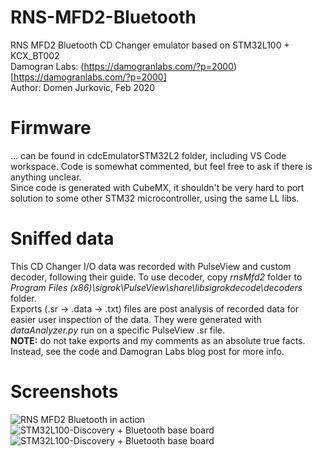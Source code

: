 # RNS-MFD2-Bluetooth
RNS MFD2 Bluetooth CD Changer emulator based on STM32L100 + KCX_BT002  
Damogran Labs: (https://damogranlabs.com/?p=2000)[https://damogranlabs.com/?p=2000]  
Author: Domen Jurkovic, Feb 2020

# Firmware
... can be found in cdcEmulatorSTM32L2 folder, including VS Code workspace. Code is somewhat commented, but feel free to ask if there is anything unclear.  
Since code is generated with CubeMX, it shouldn't be very hard to port solution to some other STM32 microcontroller, using the same LL libs.

# Sniffed data
This CD Changer I/O data was recorded with PulseView and custom decoder, following their guide. To use decoder, copy _rnsMfd2_ folder to _Program Files (x86)\sigrok\PulseView\share\libsigrokdecode\decoders_ folder.  
Exports (.sr -> .data -> .txt) files are post analysis of recorded data for easier user inspection of the data. They were generated with _dataAnalyzer.py_ run on a specific PulseView .sr file.  
**NOTE:** do not take exports and my comments as an absolute true facts. Instead, see the code and Damogran Labs blog post for more info.

# Screenshots
![RNS MFD2 Bluetooth in action](images/IMG_1198.jpg)  
![STM32L100-Discovery + Bluetooth base board](images/IMG_1201.jpg)  
![STM32L100-Discovery + Bluetooth base board](images/IMG_1203.jpg)  
